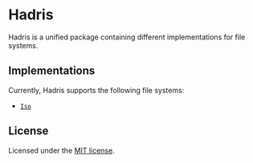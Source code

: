 # Hadris

Hadris is a unified package containing different implementations for file systems.

## Implementations

Currently, Hadris supports the following file systems:

- [`Iso`](https://github.com/hxyulin/hadris/tree/main/crates/hadris-iso)

## License

Licensed under the [MIT license](LICENSE-MIT).

